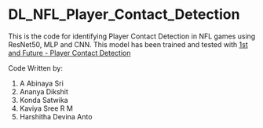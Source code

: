 # DL_NFL_Player_Contact_Detection

This is the code for identifying Player Contact Detection in NFL games using ResNet50, MLP and CNN. This model has been trained and tested with [1st and Future - Player Contact Detection](https://www.kaggle.com/competitions/nfl-player-contact-detection/overview)

Code Written by:

1. A Abinaya Sri
2. Ananya Dikshit
3. Konda Satwika
4. Kaviya Sree R M
5. Harshitha Devina Anto

